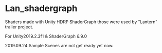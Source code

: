 # Lan_shadergraph
Shaders made with Unity HDRP ShaderGraph  those were used by "Lantern" trailer project.

For Unity2019.2.3f1 & ShaderGraph 6.9.0

2019.09.24 Sample Scenes are not get ready yet now.
